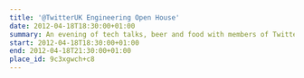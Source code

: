 ```yaml
---
title: '@TwitterUK Engineering Open House'
date: 2012-04-18T18:30:00+01:00
summary: An evening of tech talks, beer and food with members of Twitter’s US- and London-based engineering teams.
start: 2012-04-18T18:30:00+01:00
end: 2012-04-18T21:30:00+01:00
place_id: 9c3xgwch+c8
---
```

